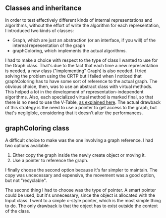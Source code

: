 ## Classes and inheritance

In order to test effectively different kinds of internal representations and algorithms, without the effort of write the algorithm for each representation, I introduced two kinds of classes:

- Graph, which are just an abstraction (or an interface, if you will) of the internal representation of the graph
- graphColoring, which implements the actual algorithms.

I had to make a choice with respect to the type of class I wanted to use for the Graph class. That's due to the fact that each time a new representation is needed, a new class ("implementing" Graph) is also needed. I tried solving the problem using the CRTP but I failed when I noticed that graphColoring has to have some sort of reference to the actual graph. The obvious choice, then, was to use an abstract class with virtual methods. This helped a lot in the development of representation-independent algorithms. 
Also, each specialized virtual method is marked final, so that there is no need to use the V-Table, [as explained here](
https://devblogs.microsoft.com/cppblog/the-performance-benefits-of-final-classes/).
The actual drawback of this strategy is the need to use a pointer to get access to the graph, but that's negligible, considering that it doesn't alter the performances.

## graphColoring class 
A difficult choice to make was the one involving a graph reference. I had two options available:
1. Either copy the graph inside the newly create object or moving it.
2. Use a pointer to reference the graph.

I finally choose the second option because it's far simpler to maintain. The copy was uncecessary and expensive, the movement was a good option, but not "recyclable".

The second thing I had to choose was the type of pointer. A smart pointer could be used, but it's unnecessary, since the object is allocated with the Input class. I went to a simple c-style pointer, which is the most simple thing to do. The only drawback is that the object has to exist outside the context of the class. 